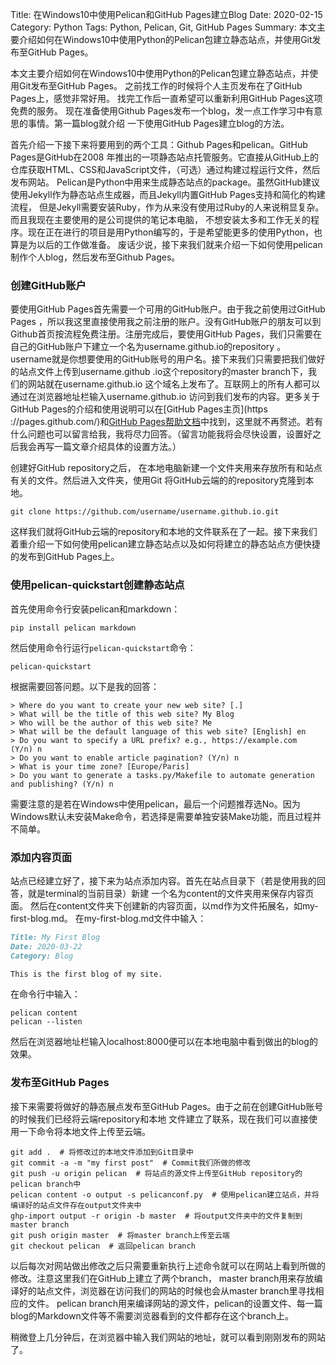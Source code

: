 Title: 在Windows10中使用Pelican和GitHub Pages建立Blog
Date: 2020-02-15
Category: Python
Tags: Python, Pelican, Git, GitHub Pages
Summary: 本文主要介绍如何在Windows10中使用Python的Pelican包建立静态站点，并使用Git发布至GitHub Pages。

本文主要介绍如何在Windows10中使用Python的Pelican包建立静态站点，并使用Git发布至GitHub Pages。
之前找工作的时候将个人主页发布在了GitHub Pages上，感觉非常好用。
找完工作后一直希望可以重新利用GitHub Pages这项免费的服务。
现在准备使用Github Pages发布一个blog，发一点工作学习中有意思的事情。第一篇blog就介绍
一下使用GitHub Pages建立blog的方法。

首先介绍一下接下来将要用到的两个工具：Github Pages和pelican。GitHub Pages是GitHub在2008
年推出的一项静态站点托管服务。它直接从GitHub上的仓库获取HTML、CSS和JavaScript文件，（可选）通过构建过程运行文件，然后发布网站。
Pelican是Python中用来生成静态站点的package。虽然GitHub建议使用Jekyll作为静态站点生成器，而且Jekyll内置GitHub Pages支持和简化的构建流程，
但是Jekyll需要安装Ruby，作为从来没有使用过Ruby的人来说稍显复杂。而且我现在主要使用的是公司提供的笔记本电脑，
不想安装太多和工作无关的程序。现在正在进行的项目是用Python编写的，于是希望能更多的使用Python，也算是为以后的工作做准备。
废话少说，接下来我们就来介绍一下如何使用pelican制作个人blog，然后发布至Github Pages。

### 创建GitHub账户
要使用GitHub Pages首先需要一个可用的GitHub账户。由于我之前使用过GitHub Pages
，所以我这里直接使用我之前注册的账户。没有GitHub账户的朋友可以到Github首页按流程免费注册。注册完成后，要使用GitHub
 Pages，我们只需要在自己的GitHub账户下建立一个名为username.github.io的repository
 。username就是你想要使用的GitHub账号的用户名。接下来我们只需要把我们做好的站点文件上传到username.github
 .io这个repository的master branch下，我们的网站就在username.github.io
 这个域名上发布了。互联网上的所有人都可以通过在浏览器地址栏输入username.github.io
 访问到我们发布的内容。更多关于GitHub Pages的介绍和使用说明可以在[GitHub Pages主页](https
 ://pages.github.com/)和[GitHub Pages帮助文档](https://help.github.com/cn/github/working-with-github-pages)中找到，这里就不再赘述。若有什么问题也可以留言给我，我将尽力回答。（留言功能我将会尽快设置，设置好之后我会再写一篇文章介绍具体的设置方法。）

创建好GitHub repository之后， 在本地电脑新建一个文件夹用来存放所有和站点有关的文件。然后进入文件夹，使用Git
将GitHub云端的的repository克隆到本地。
```text
git clone https://github.com/username/username.github.io.git
```

这样我们就将GitHub云端的repository和本地的文件联系在了一起。接下来我们着重介绍一下如何使用pelican建立静态站点以及如何将建立的静态站点方便快捷的发布到GitHub Pages上。

### 使用pelican-quickstart创建静态站点
首先使用命令行安装pelican和markdown：
```text
pip install pelican markdown
```
然后使用命令行运行`pelican-quickstart`命令：
```text
pelican-quickstart
```
根据需要回答问题。以下是我的回答：
```text
> Where do you want to create your new web site? [.]
> What will be the title of this web site? My Blog
> Who will be the author of this web site? Me
> What will be the default language of this web site? [English] en
> Do you want to specify a URL prefix? e.g., https://example.com   (Y/n) n
> Do you want to enable article pagination? (Y/n) n
> What is your time zone? [Europe/Paris]
> Do you want to generate a tasks.py/Makefile to automate generation and publishing? (Y/n) n
```
需要注意的是若在Windows中使用pelican，最后一个问题推荐选No。因为Windows默认未安装Make命令，若选择是需要单独安装Make功能，而且过程并不简单。

### 添加内容页面
站点已经建立好了，接下来为站点添加内容。首先在站点目录下（若是使用我的回答，就是terminal的当前目录）新建
一个名为content的文件夹用来保存内容页面。 然后在content文件夹下创建新的内容页面，以md作为文件拓展名，如my-first-blog.md。
在my-first-blog.md文件中输入：
```markdown
Title: My First Blog
Date: 2020-03-22
Category: Blog

This is the first blog of my site.
```
在命令行中输入：
```text
pelican content
pelican --listen
```
然后在浏览器地址栏输入localhost:8000便可以在本地电脑中看到做出的blog的效果。

### 发布至GitHub Pages
接下来需要将做好的静态展点发布至GitHub Pages。由于之前在创建GitHub账号的时候我们已经将云端repository和本地
文件建立了联系，现在我们可以直接使用一下命令将本地文件上传至云端。
```text
git add .  # 将修改过的本地文件添加到Git目录中
git commit -a -m "my first post"  # Commit我们所做的修改
git push -u origin pelican  # 将站点的源文件上传至GitHub repository的pelican branch中
pelican content -o output -s pelicanconf.py  # 使用pelican建立站点，并将编译好的站点文件存在output文件夹中
ghp-import output -r origin -b master  # 将output文件夹中的文件复制到master branch
git push origin master  # 将master branch上传至云端
git checkout pelican  # 返回pelican branch
```
以后每次对网站做出修改之后只需要重新执行上述命令就可以在网站上看到所做的修改。注意这里我们在GitHub上建立了两个branch，
master branch用来存放编译好的站点文件，浏览器在访问我们的网站的时候也会从master branch里寻找相应的文件。
pelican branch用来编译网站的源文件，pelican的设置文件、每一篇blog的Markdown文件等不需要浏览器看到的文件都存在这个branch上。

稍微登上几分钟后，在浏览器中输入我们网站的地址，就可以看到刚刚发布的网站了。
